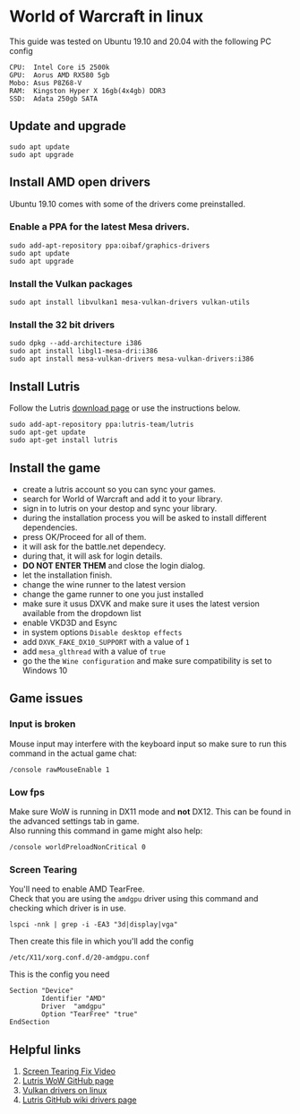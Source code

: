# World of Warcraft in linux

This guide was tested on Ubuntu 19.10 and 20.04 with the following PC config
```
CPU:  Intel Core i5 2500k
GPU:  Aorus AMD RX580 5gb
Mobo: Asus P8Z68-V
RAM:  Kingston Hyper X 16gb(4x4gb) DDR3
SSD:  Adata 250gb SATA
```

## Update and upgrade
```
sudo apt update
sudo apt upgrade
```

## Install AMD open drivers
Ubuntu 19.10 comes with some of the drivers come preinstalled.
### Enable a PPA for the latest Mesa drivers.
```
sudo add-apt-repository ppa:oibaf/graphics-drivers
sudo apt update
sudo apt upgrade
```

### Install the Vulkan packages
```
sudo apt install libvulkan1 mesa-vulkan-drivers vulkan-utils
```

### Install the 32 bit drivers
```
sudo dpkg --add-architecture i386 
sudo apt install libgl1-mesa-dri:i386
sudo apt install mesa-vulkan-drivers mesa-vulkan-drivers:i386
```

## Install Lutris
Follow the Lutris [download page](https://lutris.net/downloads/) or use the instructions below.
```
sudo add-apt-repository ppa:lutris-team/lutris
sudo apt-get update
sudo apt-get install lutris
```

## Install the game
* create a lutris account so you can sync your games.  
* search for World of Warcraft and add it to your library.  
* sign in to lutris on your destop and sync your library.  
* during the installation process you will be asked to install different dependencies. 
* press OK/Proceed for all of them.  
* it will ask for the battle.net dependecy.  
* during that, it will ask for login details.  
* **DO NOT ENTER THEM** and close the login dialog.  
* let the installation finish.
* change the wine runner to the latest version
* change the game runner to one you just installed
* make sure it usus DXVK and make sure it uses the latest version available from the dropdown list
* enable VKD3D and Esync
* in system options `Disable desktop effects`
* add `DXVK_FAKE_DX10_SUPPORT` with a value of `1`
* add `mesa_glthread` with a value of `true`
* go the the `Wine configuration` and make sure compatibility is set to Windows 10

## Game issues
### Input is broken
Mouse input may interfere with the keyboard input so make sure to run this command in the actual game chat:  
```
/console rawMouseEnable 1
```

### Low fps
Make sure WoW is running in DX11 mode and **not** DX12. This can be found in the advanced settings tab in game.  
Also running this command in game might also help:  
```
/console worldPreloadNonCritical 0 
```
### Screen Tearing
You'll need to enable AMD TearFree.  
Check that you are using the `amdgpu` driver using this command and checking which driver is in use.
```
lspci -nnk | grep -i -EA3 "3d|display|vga"
```
Then create this file in which you'll add the config
```
/etc/X11/xorg.conf.d/20-amdgpu.conf
```
This is the config you need
```
Section "Device"
        Identifier "AMD"
        Driver  "amdgpu"
        Option "TearFree" "true"
EndSection
```

## Helpful links
1. [Screen Tearing Fix Video](https://www.youtube.com/watch?v=WWg8q_f7nI4)
2. [Lutris WoW GitHub page](https://github.com/lutris/lutris/wiki/Game:-World-of-Warcraft)
3. [Vulkan drivers on linux](https://linuxconfig.org/install-and-test-vulkan-on-linux)
4. [Lutris GitHub wiki drivers page](https://github.com/lutris/lutris/wiki/Installing-drivers)
